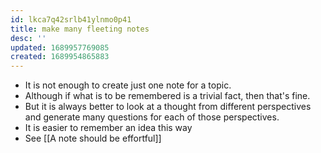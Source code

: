 ```yaml
---
id: lkca7q42srlb41ylnmo0p41
title: make many fleeting notes
desc: ''
updated: 1689957769085
created: 1689954865883
---
```


- It is not enough to create just one note for a topic.
- Although if what is to be remembered is a trivial fact, then that's fine.
- But it is always better to look at a thought from different perspectives and generate many questions for each of those perspectives.
- It is easier to remember an idea this way
- See [[A note should be effortful]]
